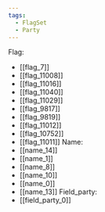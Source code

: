 ```yaml
---
tags:
  - FlagSet
  - Party
---
```

Flag:
- [[flag_7]]
- [[flag_11008]]
- [[flag_11016]]
- [[flag_11040]]
- [[flag_11029]]
- [[flag_9817]]
- [[flag_9819]]
- [[flag_11012]]
- [[flag_10752]]
- [[flag_11011]]
Name:
- [[name_14]]
- [[name_1]]
- [[name_8]]
- [[name_10]]
- [[name_0]]
- [[name_13]]
Field_party:
- [[field_party_0]]
